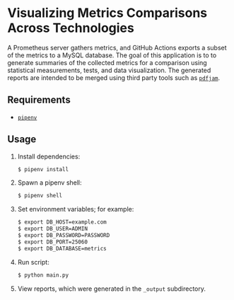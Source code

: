 <!-- 
#
# Documentation for the comparison application.
#
# Author: David Hurta
#
-->

# Visualizing Metrics Comparisons Across Technologies

A Prometheus server gathers metrics, and GitHub Actions exports a subset of the metrics to a MySQL database.
The goal of this application is to to generate summaries of the collected metrics for a comparison using
statistical measurements, tests, and data visualization. The generated reports are intended
to be merged using third party tools such as [`pdfjam`](https://github.com/pdfjam/pdfjam).

## Requirements

- [`pipenv`](https://github.com/pypa/pipenv)

## Usage

1. Install dependencies:

    ```sh
    $ pipenv install
    ```

2. Spawn a pipenv shell:

   ```sh
   $ pipenv shell
   ```

3. Set environment variables; for example:

   ```sh
   $ export DB_HOST=example.com
   $ export DB_USER=ADMIN
   $ export DB_PASSWORD=PASSWORD
   $ export DB_PORT=25060
   $ export DB_DATABASE=metrics
   ```

4. Run script:

   ```sh
   $ python main.py
   ```

5. View reports, which were generated in the `_output` subdirectory.
